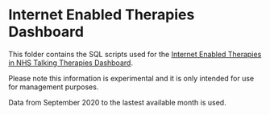 # Internet Enabled Therapies Dashboard
This folder contains the SQL scripts used for the [Internet Enabled Therapies in NHS Talking Therapies Dashboard](https://future.nhs.uk/NHSTalkingTherapies/view?objectID=45837040).

Please note this information is experimental and it is only intended for use for management purposes.

Data from September 2020 to the lastest available month is used.
